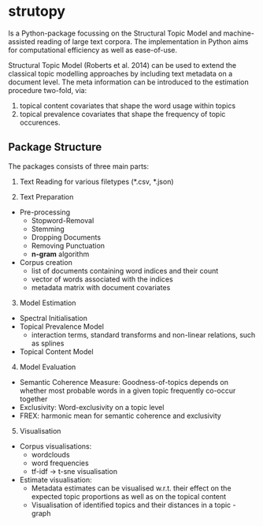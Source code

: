 # strutopy 

Is a Python-package focussing on the Structural Topic Model and machine-assisted reading of large text corpora. 
The implementation in Python aims for computational efficiency as well as ease-of-use.

Structural Topic Model (Roberts et al. 2014) can be used to extend the classical topic modelling approaches by including text metadata on a document level. 
The meta information can be introduced to the estimation procedure two-fold, via: 
1. topical content covariates that shape the word usage within topics
2. topical prevalence covariates that shape the frequency of topic occurences.

## Package Structure 

The packages consists of three main parts: 

1. Text Reading for various filetypes (*.csv, *.json) 

2. Text Preparation
- Pre-processing
  - Stopword-Removal
  - Stemming
  - Dropping Documents
  - Removing Punctuation 
  - **n-gram** algorithm
- Corpus creation
  - list of documents containing word indices and their count
  - vector of words associated with the indices
  - metadata matrix with document covariates

3. Model Estimation
- Spectral Initialisation
- Topical Prevalence Model
  - interaction terms, standard transforms and non-linear relations, such as splines
- Topical Content Model 

4. Model Evaluation
- Semantic Coherence Measure: Goodness-of-topics depends on whether most probable words in a given topic frequently co-occur together
- Exclusivity: Word-exclusivity on a topic level 
- FREX: harmonic mean for semantic coherence and exclusivity

5. Visualisation
- Corpus visualisations: 
  - wordclouds
  - word frequencies
  - tf-idf -> t-sne visualisation
- Estimate visualisation: 
  - Metadata estimates can be visualised w.r.t. their effect on the expected topic proportions as well as on the topical content
  - Visualisation of identified topics and their distances in a topic - graph 
